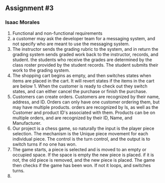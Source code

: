 ## Assignment #3 ##
### Isaac Morales ###
1. Functional and non-functional requirements 
2. a customer may ask the developer team for a messaging system, and not specify who are meant to use the messaging system. 
3. The instructor sends the grading rubric to the system, and in return the grading system sends graded work back to the instructor, records, and student. the students who receive the grades are determined by the class roster provided by the student records. The student submits their work to the grading system.
4. The shopping cart begins as empty, and then switches states when items are placed in the cart. It will revert states if the items in the cart are below 1. When the customer is ready to check out they switch states, and can either cancel the purchase or finish the purchase.
5. Customers can create orders. Customers are recognized by their name, address, and ID. Orders can only have one customer ordering them, but may have multiple products. orders are recognized by Is, as well as the Customer and product ID's associated with them. Products can be on multiple orders, and are recognized by their ID, Name, and Manufacturer.
6. Our project is a chess game, so naturally the input is the player piece selection. The mechanism is the Unique piece movement for each individual piece. The control is the turn control, and the output is to switch turns if no one has won.
7. The game starts, a piece is selected and is moved to an empty or occupied space. If the space is empty the new piece is placed. if it is not, the old piece is removed, and the new piece is placed. The game then checks if the game has been won. If not it loops, and switches turns.
8. 